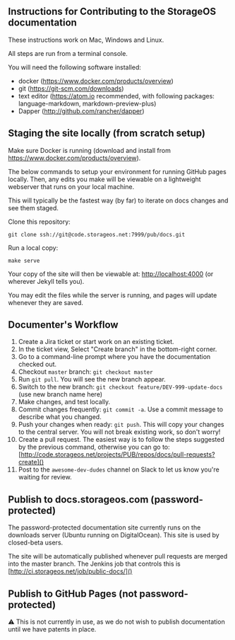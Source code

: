 ## Instructions for Contributing to the StorageOS documentation

These instructions work on Mac, Windows and Linux.

All steps are run from a terminal console.

You will need the following software installed:
- docker (https://www.docker.com/products/overview)
- git (https://git-scm.com/downloads)
- text editor (https://atom.io recommended, with following packages: language-markdown, markdown-preview-plus)
- Dapper (http://github.com/rancher/dapper)


## Staging the site locally (from scratch setup)

Make sure Docker is running (download and install from https://www.docker.com/products/overview).

The below commands to setup your environment for running GitHub pages locally. Then, any edits you make will be viewable
on a lightweight webserver that runs on your local machine.

This will typically be the fastest way (by far) to iterate on docs changes and see them staged.

Clone this repository:

```
git clone ssh://git@code.storageos.net:7999/pub/docs.git
```

Run a local copy:

```
make serve
```

Your copy of the site will then be viewable at: [http://localhost:4000](http://localhost:4000)
(or wherever Jekyll tells you).

You may edit the files while the server is running, and pages will update whenever they are saved.

## Documenter's Workflow

1. Create a Jira ticket or start work on an existing ticket.
2. In the ticket view, Select "Create branch" in the bottom-right corner.
3. Go to a command-line prompt where you have the documentation checked out.
4. Checkout `master` branch: `git checkout master`
5. Run `git pull`.  You will see the new branch appear.
6. Switch to the new branch: `git checkout feature/DEV-999-update-docs` (use new branch name here)
7. Make changes, and test locally.
8. Commit changes frequently: `git commit -a`.  Use a commit message to describe what you changed.
9. Push your changes when ready: `git push`.  This will copy your changes to the central server.  You will not break existing work, so don't worry!
10. Create a pull request.  The easiest way is to follow the steps suggested by the previous command, otherwise you can go to:
[http://code.storageos.net/projects/PUB/repos/docs/pull-requests?create]()
11. Post to the `awesome-dev-dudes` channel on Slack to let us know you're waiting for review.

## Publish to docs.storageos.com (password-protected)

The password-protected documentation site currently runs on the downloads server (Ubuntu running on DigitalOcean).  This site is used by closed-beta users.

The site will be automatically published whenever pull requests are merged into the master branch.  The Jenkins job that controls this is [http://ci.storageos.net/job/public-docs/]()


## Publish to GitHub Pages (not password-protected)

:warning: This is not currently in use, as we do not wish to publish documentation until we have patents in place.
